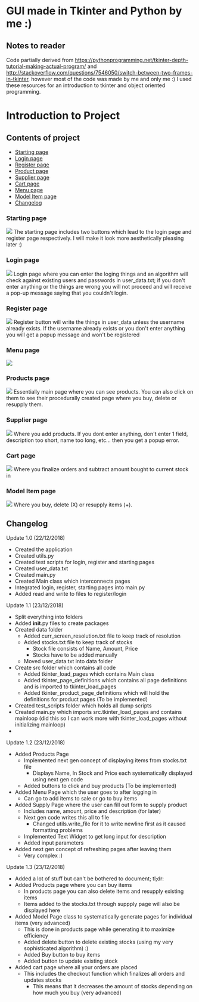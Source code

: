 <h1> GUI made in Tkinter and Python by me :) </h1>

<h2> Notes to reader </h2>

Code partially derived from https://pythonprogramming.net/tkinter-depth-tutorial-making-actual-program/ and http://stackoverflow.com/questions/7546050/switch-between-two-frames-in-tkinter, however most of the code was made by me and only me :)
I used these resources for an introduction to tkinter and object oriented programming. 

<h1> Introduction to Project </h1>

<h2> Contents of project </h2>

<ul>
  <a href="#Starting page"><li>Starting page</li></a>
  <a href="#Login page"><li>Login page</li></a>
  <a href="#Register page"><li>Register page</li></a>
  <a href="#Product page"><li>Product page</li></a>
  <a href="#Supplier page"><li>Supplier page</li></a>
  <a href="#Cart page"><li>Cart page</li></a>
  <a href="#Menu page"><li>Menu page</li></a>
  <a href="#Model Item page"><li>Model Item page</li></a>
  <a href="#changelog"><li>Changelog</li></a>
</ul>

<h3 id="#Starting page"> Starting page </h3>
<img src="https://github.com/hoodlie/tkinter-GUI/blob/master/screenshots/starting_page.PNG">
The starting page includes two buttons which lead to the login page and register page respectively.
I will make it look more aesthetically pleasing later :)

<h3 id="#Login Page"> Login page </h3>
<img src="https://github.com/hoodlie/tkinter-GUI/blob/master/screenshots/login_page.PNG">
Login page where you can enter the loging things and an algorithm will check against existing users and passwords
in user_data.txt; if you don't enter anything or the things are wrong you will not proceed and will receive a pop-up
message saying that you couldn't login.

<h3 id="#Register Page"> Register page </h3>
<img src="https://github.com/hoodlie/tkinter-GUI/blob/master/screenshots/register_page.PNG">
Register button will write the things in user_data unless the username already exists. If the username already exists
or you don't enter anything you will get a popup message and won't be registered

<h3 id="#Menu Page"> Menu page </h3>
<img src="https://github.com/hoodlie/tkinter-GUI/blob/master/screenshots/menu_page.PNG">

<h3 id="#Product Page"> Products page </h3>
<img src="https://github.com/hoodlie/tkinter-GUI/blob/master/screenshots/products_page.PNG">
Essentially main page where you can see products. You can also click on them to see their procedurally created page where you buy, delete or resupply them. 

<h3 id="#Supplier Page"> Supplier page </h3>
<img src="https://github.com/hoodlie/tkinter-GUI/blob/master/screenshots/supply_page.PNG">
Where you add products. If you dont enter anything, don't enter 1 field, description too short, name too long, etc... then you get a popup error.

<h3 id="#Cart Page"> Cart page </h3>
<img src="https://github.com/hoodlie/tkinter-GUI/blob/master/screenshots/cart_page.PNG">
Where you finalize orders and subtract amount bought to current stock in

<h3 id="#Model Item Page"> Model Item page </h3>
<img src="https://github.com/hoodlie/tkinter-GUI/blob/master/screenshots/mode_page.PNG">
Where you buy, delete (X) or resupply items (+).

<h2 id="#changelog"> Changelog </h2>

Update 1.0 (22/12/2018)

- Created the application
- Created utils.py
- Created test scripts for login, register and starting pages
- Created user_data.txt
- Created main.py
- Created Main class which interconnects pages
- Integrated login, register, starting pages into main.py
- Added read and write to files to register/login

Update 1.1 (23/12/2018)

- Split everything into folders
- Added __init__.py files to create packages
- Created data folder
    - Added curr_screen_resolution.txt file to keep track of resolution
    - Added stocks.txt file to keep track of stocks
        - Stock file consists of Name, Amount, Price
        - Stocks have to be added manually
    - Moved user_data.txt into data folder
- Create src folder which contains all code
    - Added tkinter_load_pages which contains Main class
    - Added tkinter_page_definitions which contains all page definitions
    and is imported to tkinter_load_pages
    - Added tkinter_product_page_definitions which will hold the definitions
    for product pages (To be implemented)
- Created test_scripts folder which holds all dump scripts
- Created main.py which imports src.tkinter_load_pages and contains mainloop
(did this so I can work more with tkinter_load_pages without initializing mainloop)
-
Update 1.2 (23/12/2018)

- Added Products Page
    - Implemented next gen concept of displaying items from stocks.txt file
        - Displays Name, In Stock and Price each systematically displayed using
        next gen code
    - Added buttons to click and buy products (To be implemented)
- Added Menu Page which the user goes to after logging in
    - Can go to add items to sale or go to buy items
- Added Supply Page where the user can fill out form to supply product
    - Includes name, amount, price and description (for later)
    - Next gen code writes this all to file
        - Changed utils.write_file for it to write newline first as it caused
        formatting problems
    - Implemented Text Widget to get long input for description
    - Added input parameters
- Added next gen concept of refreshing pages after leaving them
    - Very complex :)

Update 1.3 (23/12/2018)

- Added a lot of stuff but can't be bothered to document; tl;dr:
- Added Products page where you can buy items
    - In products page you can also delete items and resupply existing items
    - Items added to the stocks.txt through suppply page will also be displayed here
- Added Model Page class to systematically generate pages for individual items (very advanced)
    - This is done in products page while generating it to maximize efficiency
    - Added delete button to delete existing stocks (using my very sophisticated algorithm) :)
    - Added Buy button to buy items 
    - Added button to update existing stock
- Added cart page where all your orders are placed
    - This includes the checkout function which finalizes all orders and updates stocks
        - This means that it decreases the amount of stocks depending on
        how much you buy (very advanced)





